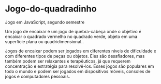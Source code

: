 # Jogo-do-quadradinho
Jogo em JavaScript,
segundo semestre 

Um jogo de encaixar é um jogo de quebra-cabeça onde o objetivo é encaixar o quadrado vermelho no quadrado verde, objeto em uma superfície plana ou quadridimensional..

Jogos de encaixar podem ser jogados em diferentes níveis de dificuldade e com diferentes tipos de peças ou objetos. Eles são desafiadores, mas também podem ser relaxantes e terapêuticos, já que requerem concentração e estratégia para resolvê-los. Esses jogos são populares em todo o mundo e podem ser jogados em dispositivos móveis, consoles de jogos e computadores pessoais.

